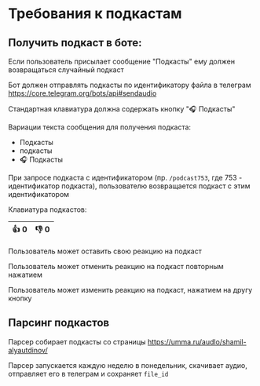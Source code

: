 <!---
The MIT License (MIT).

Copyright (c) 2018-2025 Almaz Ilaletdinov <a.ilaletdinov@yandex.ru>

Permission is hereby granted, free of charge, to any person obtaining a copy
of this software and associated documentation files (the "Software"), to deal
in the Software without restriction, including without limitation the rights
to use, copy, modify, merge, publish, distribute, sublicense, and/or sell
copies of the Software, and to permit persons to whom the Software is
furnished to do so, subject to the following conditions:

The above copyright notice and this permission notice shall be included in all
copies or substantial portions of the Software.

THE SOFTWARE IS PROVIDED "AS IS", WITHOUT WARRANTY OF ANY KIND,
EXPRESS OR IMPLIED, INCLUDING BUT NOT LIMITED TO THE WARRANTIES OF
MERCHANTABILITY, FITNESS FOR A PARTICULAR PURPOSE AND NONINFRINGEMENT.
IN NO EVENT SHALL THE AUTHORS OR COPYRIGHT HOLDERS BE LIABLE FOR ANY CLAIM,
DAMAGES OR OTHER LIABILITY, WHETHER IN AN ACTION OF CONTRACT, TORT OR
OTHERWISE, ARISING FROM, OUT OF OR IN CONNECTION WITH THE SOFTWARE OR THE USE
OR OTHER DEALINGS IN THE SOFTWARE.
-->
# Требования к подкастам

## Получить подкаст в боте:

Если пользователь присылает сообщение "Подкасты" ему должен возвращаться случайный подкаст

Бот должен отправлять подкасты по идентификатору файла в телеграм https://core.telegram.org/bots/api#sendaudio

Стандартная клавиатура должна содержать кнопку "🎧 Подкасты"

Вариации текста сообщения для получения подкаста:

- Подкасты
- подкасты
- 🎧 Подкасты

При запросе подкаста с идентификатором (пр. `/podcast753`, где 753 - идентификатор подкаста),
пользователю возвращается подкаст с этим идентификатором

Клавиатура подкастов:

| 👍 0 | 👎 0 |
|------|------|

Пользователь может оставить свою реакцию на подкаст

Пользователь может отменить реакцию на подкаст повторным нажатием

Пользователь может изменить реакцию на подкаст, нажатием на другу кнопку

## Парсинг подкастов

Парсер собирает подкасты со страницы https://umma.ru/audlo/shamil-alyautdinov/

Парсер запускается каждую неделю в понедельник, скачивает аудио, отправляет его в телеграм и сохраняет `file_id`
